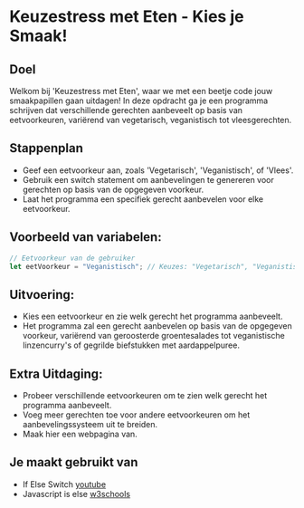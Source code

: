 # Keuzestress met Eten - Kies je Smaak!

## Doel
Welkom bij 'Keuzestress met Eten', waar we met een beetje code jouw smaakpapillen gaan uitdagen! In deze opdracht ga je een programma schrijven dat verschillende gerechten aanbeveelt op basis van eetvoorkeuren, variërend van vegetarisch, veganistisch tot vleesgerechten.

## Stappenplan
- Geef een eetvoorkeur aan, zoals 'Vegetarisch', 'Veganistisch', of 'Vlees'.
- Gebruik een switch statement om aanbevelingen te genereren voor gerechten op basis van de opgegeven voorkeur.
- Laat het programma een specifiek gerecht aanbevelen voor elke eetvoorkeur.

## Voorbeeld van variabelen:
```javascript
// Eetvoorkeur van de gebruiker
let eetVoorkeur = "Veganistisch"; // Keuzes: "Vegetarisch", "Veganistisch", "Vlees"
```

## Uitvoering:
- Kies een eetvoorkeur en zie welk gerecht het programma aanbeveelt.
- Het programma zal een gerecht aanbevelen op basis van de opgegeven voorkeur, variërend van geroosterde groentesalades tot veganistische linzencurry's of gegrilde biefstukken met aardappelpuree.

## Extra Uitdaging:
- Probeer verschillende eetvoorkeuren om te zien welk gerecht het programma aanbeveelt.
- Voeg meer gerechten toe voor andere eetvoorkeuren om het aanbevelingssysteem uit te breiden.
- Maak hier een webpagina van.

## Je maakt gebruikt van
- If Else Switch [youtube](https://www.youtube.com/watch?v=ndXEEG3kZOU)
- Javascript is else [w3schools](https://www.w3schools.com/js/js_if_else.asp)